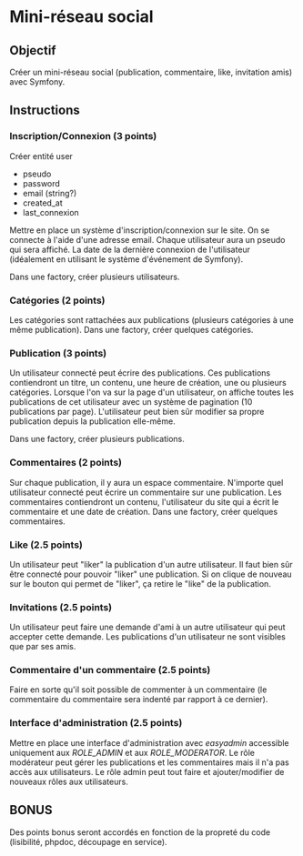 # Mini-réseau social

## Objectif

Créer un mini-réseau social (publication, commentaire, like, invitation amis) avec Symfony.

## Instructions

### Inscription/Connexion (3 points)

Créer entité user

* pseudo
* password
* email (string?)
* created_at
* last_connexion


Mettre en place un système d'inscription/connexion sur le site. On se connecte à l'aide d'une adresse email.
Chaque utilisateur aura un pseudo qui sera affiché. La date de la dernière connexion de l'utilisateur (idéalement en utilisant le système d'événement de Symfony).

Dans une factory, créer plusieurs utilisateurs.

### Catégories (2 points)

Les catégories sont rattachées aux publications (plusieurs catégories à une même publication). Dans une factory, créer quelques catégories. 

### Publication (3 points)

Un utilisateur connecté peut écrire des publications. Ces publications contiendront un titre, un contenu, une heure de création, une ou plusieurs catégories.
Lorsque l'on va sur la page d'un utilisateur, on affiche toutes les publications de cet utilisateur avec un système de pagination (10 publications par page).
L'utilisateur peut bien sûr modifier sa propre publication depuis la publication elle-même.

Dans une factory, créer plusieurs publications.

### Commentaires (2 points)

Sur chaque publication, il y aura un espace commentaire. N'importe quel utilisateur connecté peut écrire un commentaire sur une publication. Les commentaires contiendront un contenu, l'utilisateur du site qui a écrit le commentaire et une date de création.
Dans une factory, créer quelques commentaires.

### Like (2.5 points)

Un utilisateur peut "liker" la publication d'un autre utilisateur. Il faut bien sûr être connecté pour pouvoir "liker" une publication. Si on clique de nouveau sur le bouton qui permet de "liker", ça retire le "like" de la publication.

### Invitations (2.5 points)

Un utilisateur peut faire une demande d'ami à un autre utilisateur qui peut accepter cette demande.
Les publications d'un utilisateur ne sont visibles que par ses amis.

### Commentaire d'un commentaire (2.5 points)

Faire en sorte qu'il soit possible de commenter à un commentaire (le commentaire du commentaire sera indenté par rapport à ce dernier).

### Interface d'administration (2.5 points)

Mettre en place une interface d'administration avec *easyadmin* accessible uniquement aux *ROLE_ADMIN* et aux *ROLE_MODERATOR*.
Le rôle modérateur peut gérer les publications et les commentaires mais il n'a pas accès aux utilisateurs. Le rôle admin peut tout faire et ajouter/modifier de nouveaux rôles aux utilisateurs.

## BONUS

Des points bonus seront accordés en fonction de la propreté du code (lisibilité, phpdoc, découpage en service).